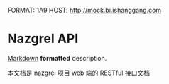 FORMAT: 1A9
HOST: http://mock.bi.ishanggang.com

# Nazgrel API
[Markdown](http://daringfireball.net/projects/markdown/syntax) **formatted** description.

本文档是 nazgrel 项目 web 端的 RESTful 接口文档

<!-- include(shared/content.md) -->

<!-- include(shared/intro.md) -->
<!-- include(shared/guide.md) -->

<!-- include(api/web/ping.md) -->
<!-- include(api/web/auth.md) -->

<!-- include(api/web/authorization/user.md) -->
<!-- include(api/web/authorization/role.md) -->

<!-- include(api/web/constant_setting.md) -->
<!-- include(api/web/channel_region.md) -->
<!-- include(api/web/channel.md) -->
<!-- include(api/web/channel_user.md) -->
<!-- include(api/web/shopkeeper.md) -->

<!-- include(api/web/report/channel_shop_newer.md) -->
<!-- include(api/web/report/channel_shop_activity.md) -->
<!-- include(api/web/report/shop_ecn.md) -->
